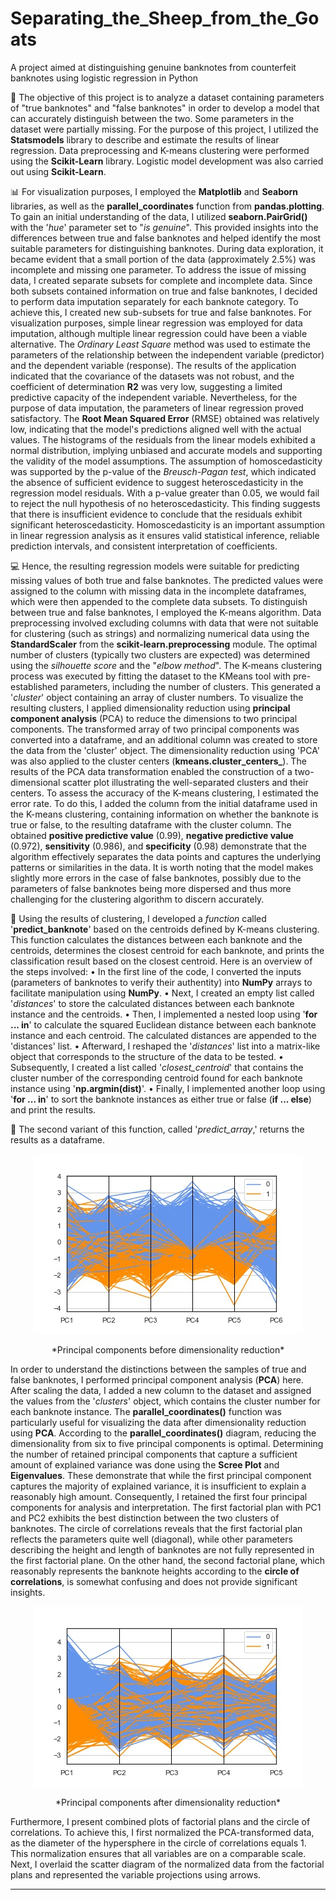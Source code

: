 # Separating_the_Sheep_from_the_Goats
A project aimed at distinguishing genuine banknotes from counterfeit banknotes using logistic regression in Python


:dart: The objective of this project is to analyze a dataset containing parameters of "true banknotes" and "false banknotes" in order to develop a model that can accurately distinguish between the two. Some parameters in the dataset were partially missing. For the purpose of this project, I utilized the **Statsmodels** library to describe and estimate the results of linear regression. Data preprocessing and K-means clustering were performed using the **Scikit-Learn** library. Logistic model development was also carried out using **Scikit-Learn**.

:bar_chart: For visualization purposes, I employed the **Matplotlib** and **Seaborn** libraries, as well as the **parallel_coordinates** function from **pandas.plotting**. To gain an initial understanding of the data, I utilized **seaborn.PairGrid()** with the '*hue*' parameter set to "*is genuine*". This provided insights into the differences between true and false banknotes and helped identify the most suitable parameters for distinguishing banknotes. During data exploration, it became evident that a small portion of the data (approximately 2.5%) was incomplete and missing one parameter.
To address the issue of missing data, I created separate subsets for complete and incomplete data. Since both subsets contained information on true and false banknotes, I decided to perform data imputation separately for each banknote category. To achieve this, I created new sub-subsets for true and false banknotes. For visualization purposes, simple linear regression was employed for data imputation, although multiple linear regression could have been a viable alternative. The *Ordinary Least Square* method was used to estimate the parameters of the relationship between the independent variable (predictor) and the dependent variable (response). The results of the application indicated that the covariance of the datasets was not robust, and the coefficient of determination **R2** was very low, suggesting a limited predictive capacity of the independent variable. Nevertheless, for the purpose of data imputation, the parameters of linear regression proved satisfactory. The **Root Mean Squared Error** (RMSE) obtained was relatively low, indicating that the model's predictions aligned well with the actual values.
The histograms of the residuals from the linear models exhibited a normal distribution, implying unbiased and accurate models and supporting the validity of the model assumptions. The assumption of homoscedasticity was supported by the p-value of the *Breusch-Pagan test*, which indicated the absence of sufficient evidence to suggest heteroscedasticity in the regression model residuals. With a p-value greater than 0.05, we would fail to reject the null hypothesis of no heteroscedasticity. This finding suggests that there is insufficient evidence to conclude that the residuals exhibit significant heteroscedasticity. Homoscedasticity is an important assumption in linear regression analysis as it ensures valid statistical inference, reliable prediction intervals, and consistent interpretation of coefficients.

:computer: Hence, the resulting regression models were suitable for predicting missing values of both true and false banknotes. The predicted values were assigned to the column with missing data in the incomplete dataframes, which were then appended to the complete data subsets.
To distinguish between true and false banknotes, I employed the K-means algorithm. Data preprocessing involved excluding columns with data that were not suitable for clustering (such as strings) and normalizing numerical data using the **StandardScaler** from the **scikit-learn.preprocessing** module.
The optimal number of clusters (typically two clusters are expected) was determined using the *silhouette score* and the "*elbow method*".
The K-means clustering process was executed by fitting the dataset to the KMeans tool with pre-established parameters, including the number of clusters. This generated a '*cluster*' object containing an array of cluster numbers.
To visualize the resulting clusters, I applied dimensionality reduction using **principal component analysis** (PCA) to reduce the dimensions to two principal components. The transformed array of two principal components was converted into a dataframe, and an additional column was created to store the data from the 'cluster' object. The dimensionality reduction using 'PCA' was also applied to the cluster centers (**kmeans.cluster_centers_**). The results of the PCA data transformation enabled the construction of a two-dimensional scatter plot illustrating the well-separated clusters and their centers.
To assess the accuracy of the K-means clustering, I estimated the error rate. To do this, I added the column from the initial dataframe used in the K-means clustering, containing information on whether the banknote is true or false, to the resulting dataframe with the cluster column. The obtained **positive predictive value** (0.99), **negative predictive value** (0.972), **sensitivity** (0.986), and **specificity** (0.98) demonstrate that the algorithm effectively separates the data points and captures the underlying patterns or similarities in the data. It is worth noting that the model makes slightly more errors in the case of false banknotes, possibly due to the parameters of false banknotes being more dispersed and thus more challenging for the clustering algorithm to discern accurately.

:floppy_disk: Using the results of clustering, I developed a *function* called '**predict_banknote**' based on the centroids defined by K-means clustering. This function calculates the distances between each banknote and the centroids, determines the closest centroid for each banknote, and prints the classification result based on the closest centroid. Here is an overview of the steps involved:
•	In the first line of the code, I converted the inputs (parameters of banknotes to verify their authentity) into **NumPy** arrays to facilitate manipulation using **NumPy**.
•	Next, I created an empty list called '*distances*' to store the calculated distances between each banknote instance and the centroids.
•	Then, I implemented a nested loop using '**for ... in**' to calculate the squared Euclidean distance between each banknote instance and each centroid. The calculated distances are appended to the 'distances' list.
•	Afterward, I reshaped the '*distances*' list into a matrix-like object that corresponds to the structure of the data to be tested.
•	Subsequently, I created a list called '*closest_centroid*' that contains the cluster number of the corresponding centroid found for each banknote instance using '**np.argmin(dist)**'.
•	Finally, I implemented another loop using '**for ... in**' to sort the banknote instances as either true or false (**if ... else**) and print the results.

:date: The second variant of this function, called '*predict_array*,' returns the results as a dataframe.

<p align="center">
  <img src="https://github.com/Praemuntiacus/Separating_the_Sheep_from_the_Goats/blob/main/10_before_pca.jpg" alt="before pca reduction">
</p>

<p align="center">
  *Principal components before dimensionality reduction*
</p>

In order to understand the distinctions between the samples of true and false banknotes, I performed principal component analysis (**PCA**) here. After scaling the data, I added a new column to the dataset and assigned the values from the '*clusters*' object, which contains the cluster number for each banknote instance. The **parallel_coordinates()** function was particularly useful for visualizing the data after dimensionality reduction using **PCA**. According to the **parallel_coordinates()** diagram, reducing the dimensionality from six to five principal components is optimal.
Determining the number of retained principal components that capture a sufficient amount of explained variance was done using the **Scree Plot** and **Eigenvalues**. These demonstrate that while the first principal component captures the majority of explained variance, it is insufficient to explain a reasonably high amount. Consequently, I retained the first four principal components for analysis and interpretation. The first factorial plan with PC1 and PC2 exhibits the best distinction between the two clusters of banknotes. The circle of correlations reveals that the first factorial plan reflects the parameters quite well (diagonal), while other parameters describing the height and length of banknotes are not fully represented in the first factorial plane. On the other hand, the second factorial plane, which reasonably represents the banknote heights according to the **circle of correlations**, is somewhat confusing and does not provide significant insights.

<p align="center">
  <img src="https://github.com/Praemuntiacus/Separating_the_Sheep_from_the_Goats/blob/main/10_after_pca.jpg" alt="after pca reduction">
</p>

<p align="center">
  *Principal components after dimensionality reduction*
</p>

Furthermore, I present combined plots of factorial plans and the circle of correlations. To achieve this, I first normalized the PCA-transformed data, as the diameter of the hypersphere in the circle of correlations equals 1. This normalization ensures that all variables are on a comparable scale. Next, I overlaid the scatter diagram of the normalized data from the factorial plans and represented the variable projections using arrows.

***
